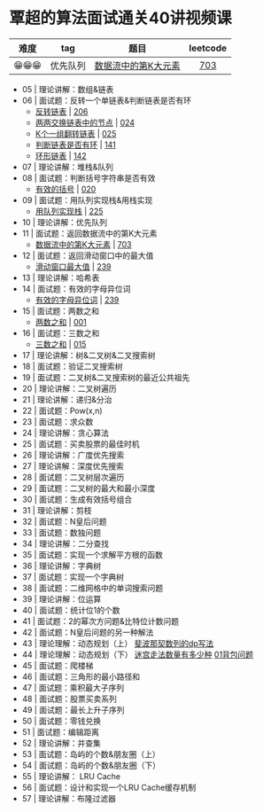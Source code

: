 # 覃超的算法面试通关40讲视频课

| 难度 | tag | 题目 | leetcode |
| :--: | :--: | :--: | :--: |
| 😁😁😁| 优先队列 | [数据流中的第K大元素](./t703.js) | [703](https://leetcode-cn.com/problems/kth-largest-element-in-a-stream/) |

+ 05 | 理论讲解：数组&链表
+ 06 | 面试题：反转一个单链表&判断链表是否有环
  - [反转链表](../leetCode/206_reverse-linked-list.js) | [206](https://leetcode-cn.com/problems/reverse-linked-list/)
  - [两两交换链表中的节点](../leetCode/024_swap-nodes-in-pairs.js) | [024](https://leetcode-cn.com/problems/swap-nodes-in-pairs/)
  - [K个一组翻转链表](../leetCode/025_reverse-nodes-in-k-group.js) | [025](https://leetcode-cn.com/problems/reverse-nodes-in-k-group/)
  - [判断链表是否有环](../leetCode/141_linked-list-cycle.js) | [141](https://leetcode-cn.com/problems/linked-list-cycle/)
  - [环形链表](../leetCode/142_linked-list-cycle-ii.js) | [142](https://leetcode-cn.com/problems/linked-list-cycle-ii/)
+ 07 | 理论讲解：堆栈&队列
+ 08 | 面试题：判断括号字符串是否有效
  - [有效的括号](../leetCode/020_valid-parentheses.js) | [020](https://leetcode-cn.com/problems/valid-parentheses/) 
+ 09 | 面试题：用队列实现栈&用栈实现
  - [用队列实现栈](../leetCode/225_implement-queue-using-stacks.js) | [225](https://leetcode-cn.com/problems/implement-queue-using-stacks/)
+ 10 | 理论讲解：优先队列
+ 11 | 面试题：返回数据流中的第K大元素
  - [数据流中的第K大元素](../leetCode/703_kth-largest-element-in-a-stream.js) | [703](https://leetcode-cn.com/problems/kth-largest-element-in-a-stream/)
+ 12 | 面试题：返回滑动窗口中的最大值
  - [滑动窗口最大值](../leetCode/239_sliding-window-maximum.js) | [239](https://leetcode-cn.com/problems/sliding-window-maximum/)
+ 13 | 理论讲解：哈希表
+ 14 | 面试题：有效的字母异位词
  - [有效的字母异位词](../leetCode/242_valid-anagram.js) | [239](https://leetcode-cn.com/problems/valid-anagram/)
+ 15 | 面试题：两数之和
  - [两数之和](../leetCode/001_two-sum.js) | [001](https://leetcode-cn.com/problems/two-sum/)
+ 16 | 面试题：三数之和
  - [三数之和](../leetCode/015_3sum.js) | [015](https://leetcode-cn.com/problems/3sum/)
+ 17 | 理论讲解：树&二叉树&二叉搜索树
+ 18 | 面试题：验证二叉搜索树
+ 19 | 面试题：二叉树&二叉搜索树的最近公共祖先
+ 20 | 理论讲解：二叉树遍历
+ 21 | 理论讲解：递归&分治
+ 22 | 面试题：Pow(x,n)
+ 23 | 面试题：求众数
+ 24 | 理论讲解：贪心算法
+ 25 | 面试题：买卖股票的最佳时机
+ 26 | 理论讲解：广度优先搜索
+ 27 | 理论讲解：深度优先搜索
+ 28 | 面试题：二叉树层次遍历
+ 29 | 面试题：二叉树的最大和最小深度
+ 30 | 面试题：生成有效括号组合
+ 31 | 理论讲解：剪枝
+ 32 | 面试题：N皇后问题
+ 33 | 面试题：数独问题
+ 34 | 理论讲解：二分查找
+ 35 | 面试题：实现一个求解平方根的函数
+ 36 | 理论讲解：字典树
+ 37 | 面试题：实现一个字典树
+ 38 | 面试题：二维网格中的单词搜索问题
+ 39 | 理论讲解：位运算
+ 40 | 面试题：统计位1的个数
+ 41 | 面试题：2的幂次方问题&比特位计数问题
+ 42 | 面试题：N皇后问题的另一种解法
+ 43 | 理论理解：动态规划（上） [斐波那契数列的dp写法](./dp/43_fib.js)
+ 44 | 理论理解：动态规划（下） [迷宫走法数量有多少种](./dp/44_migong.js) [01背包问题](./dp/knapsack.js)
+ 45 | 面试题：爬楼梯
+ 46 | 面试题：三角形的最小路径和
+ 47 | 面试题：乘积最大子序列
+ 48 | 面试题：股票买卖系列
+ 49 | 面试题：最长上升子序列
+ 50 | 面试题：零钱兑换
+ 51 | 面试题：编辑距离
+ 52 | 理论讲解：并查集
+ 53 | 面试题：岛屿的个数&朋友圈（上）
+ 54 | 面试题：岛屿的个数&朋友圈（下）
+ 55 | 理论讲解： LRU Cache
+ 56 | 面试题：设计和实现一个LRU Cache缓存机制
+ 57 | 理论讲解：布隆过滤器
